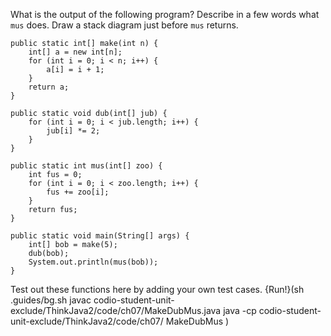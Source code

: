 What is the output of the following program? Describe in a few words what `mus` does. Draw a stack diagram just before `mus` returns.

```code
public static int[] make(int n) {
    int[] a = new int[n];
    for (int i = 0; i < n; i++) {
        a[i] = i + 1;
    }
    return a;
}
```

```code
public static void dub(int[] jub) {
    for (int i = 0; i < jub.length; i++) {
        jub[i] *= 2;
    }
}
```

```code
public static int mus(int[] zoo) {
    int fus = 0;
    for (int i = 0; i < zoo.length; i++) {
        fus += zoo[i];
    }
    return fus;
}
```

```code
public static void main(String[] args) {
    int[] bob = make(5);
    dub(bob);
    System.out.println(mus(bob));
}
```
Test out these functions here by adding your own test cases.
{Run!}(sh .guides/bg.sh javac codio-student-unit-exclude/ThinkJava2/code/ch07/MakeDubMus.java java -cp codio-student-unit-exclude/ThinkJava2/code/ch07/ MakeDubMus )
